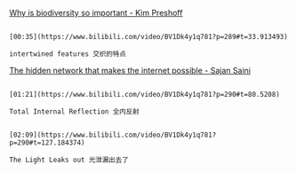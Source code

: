 [Why is biodiversity so important - Kim Preshoff](https://www.bilibili.com/video/BV1Dk4y1q781?p=289)

```ad-note

[00:35](https://www.bilibili.com/video/BV1Dk4y1q781?p=289#t=33.913493)

intertwined features 交织的特点
```

[The hidden network that makes the internet possible - Sajan Saini](https://www.bilibili.com/video/BV1Dk4y1q781?p=290)

```ad-note

[01:21](https://www.bilibili.com/video/BV1Dk4y1q781?p=290#t=80.5208)

Total Internal Reflection 全内反射
```

```ad-note

[02:09](https://www.bilibili.com/video/BV1Dk4y1q781?p=290#t=127.184374)

The Light Leaks out 光泄漏出去了
```